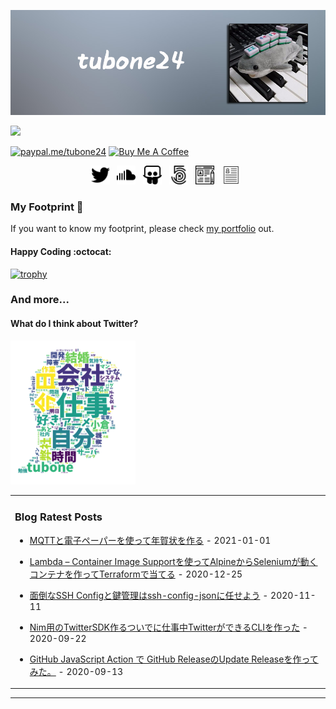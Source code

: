 ![header](https://raw.githubusercontent.com/tubone24/tubone24/master/github_profile.png)

<img src="https://visitor-badge.glitch.me/badge?page_id=tubone24.visitor-badge"/> 

[![paypal.me/tubone24](https://ionicabizau.github.io/badges/paypal.svg)](https://paypal.me/tubone24)
[![Buy Me A Coffee](https://img.shields.io/badge/-Buy%20Me%20A%20Coffee-db4c4c?style=flat&logo=buy-me-a-coffee&logoColor=ffffff&link=https://ko-fi.com/tubone24)](https://ko-fi.com/tubone24)


<p align='center'>
<a href="https://twitter.com/meitante1conan"><img height="30" src="https://raw.githubusercontent.com/tubone24/tubone24/master/twitter.png"></a>&nbsp;&nbsp;
<a href="https://soundcloud.com/user-453736300"><img height="30" src="https://raw.githubusercontent.com/tubone24/tubone24/master/soundcloud.png"></a>&nbsp;&nbsp;
<a href="https://www.slideshare.net/tubone24"><img height="30" src="https://raw.githubusercontent.com/tubone24/tubone24/master/share.png"></a>&nbsp;&nbsp;
<a href="https://500px.com/tubone24"><img height="30" src="https://raw.githubusercontent.com/tubone24/tubone24/master/photography.png"></a>&nbsp;&nbsp;
<a href="https://blog.tubone-project24.xyz"><img height="30" src="https://raw.githubusercontent.com/tubone24/tubone24/master/blog.png"></a>&nbsp;&nbsp;
<a href="https://tubone24.github.io/resume/"><img height="30" src="https://raw.githubusercontent.com/tubone24/tubone24/master/resume.png"></a>&nbsp;&nbsp;
</p>

### My Footprint 🌱

If you want to know my footprint, please check [my portfolio](https://portfolio.tubone-project24.xyz/) out.

#### Happy Coding :octocat:

[![trophy](https://github-profile-trophy.vercel.app/?username=tubone24)](https://github.com/tubone24)


### And more...

#### What do I think about Twitter?

<img src="https://raw.githubusercontent.com/tubone24/auto_tweet_wordcloud/master/word_cloud_tweet_face_profile.png" alt="wordcloud" width="200" height="230">
<!-- generate_markdown_start -->

<table><tr><td valign="top" width="100%">

### Blog Ratest Posts

- [MQTTと電子ペーパーを使って年賀状を作る](https://blog.tubone-project24.xyz/2021/01/01/mqtt-nenga) - 2021-01-01

- [Lambda – Container Image Supportを使ってAlpineからSeleniumが動くコンテナを作ってTerraformで当てる](https://blog.tubone-project24.xyz/2020/12/25/selenium-lambda-container) - 2020-12-25

- [面倒なSSH Configと鍵管理はssh-config-jsonに任せよう](https://blog.tubone-project24.xyz/2020/11/11/ssh-confiig-json) - 2020-11-11

- [Nim用のTwitterSDK作るついでに仕事中TwitterができるCLIを作った](https://blog.tubone-project24.xyz/2020/09/22/nim-twitter) - 2020-09-22

- [GitHub JavaScript Action で GitHub ReleaseのUpdate Releaseを作ってみた。](https://blog.tubone-project24.xyz/2020/08/14/github-action) - 2020-09-13

</td></tr></table>

<!-- generate_markdown_end -->
---

<!--
**tubone24/tubone24** is a ✨ _special_ ✨ repository because its `README.md` (this file) appears on your GitHub profile.

Here are some ideas to get you started:

- 🔭 I’m currently working on ...
- 🌱 I’m currently learning ...
- 👯 I’m looking to collaborate on ...
- 🤔 I’m looking for help with ...
- 💬 Ask me about ...
- 📫 How to reach me: ...
- 😄 Pronouns: ...
- ⚡ Fun fact: ...
-->
